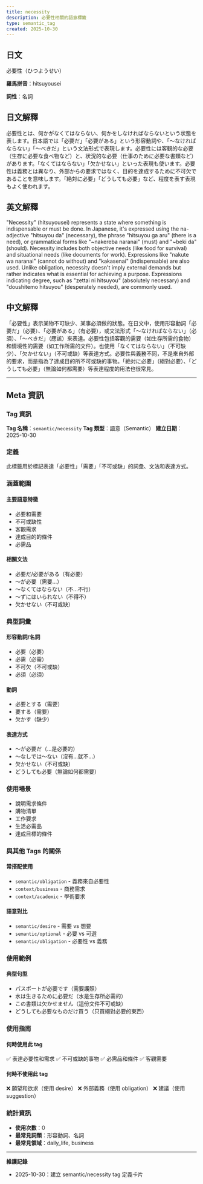 ```yaml
---
title: necessity
description: 必要性相關的語意標籤
type: semantic_tag
created: 2025-10-30
---
```


## 日文
必要性（ひつようせい）

**羅馬拼音**：hitsuyousei

**詞性**：名詞

## 日文解釋
必要性とは、何かがなくてはならない、何かをしなければならないという状態を表します。日本語では「必要だ」「必要がある」という形容動詞や、「〜なければならない」「〜べきだ」という文法形式で表現します。必要性には客観的な必要（生存に必要な食べ物など）と、状況的な必要（仕事のために必要な書類など）があります。「なくてはならない」「欠かせない」といった表現も使います。必要性は義務とは異なり、外部からの要求ではなく、目的を達成するために不可欠であることを意味します。「絶対に必要」「どうしても必要」など、程度を表す表現もよく使われます。

## 英文解釋
"Necessity" (hitsuyousei) represents a state where something is indispensable or must be done. In Japanese, it's expressed using the na-adjective "hitsuyou da" (necessary), the phrase "hitsuyou ga aru" (there is a need), or grammatical forms like "~nakereba naranai" (must) and "~beki da" (should). Necessity includes both objective needs (like food for survival) and situational needs (like documents for work). Expressions like "nakute wa naranai" (cannot do without) and "kakasenai" (indispensable) are also used. Unlike obligation, necessity doesn't imply external demands but rather indicates what is essential for achieving a purpose. Expressions indicating degree, such as "zettai ni hitsuyou" (absolutely necessary) and "doushitemo hitsuyou" (desperately needed), are commonly used.

## 中文解釋
「必要性」表示某物不可缺少、某事必須做的狀態。在日文中，使用形容動詞「必要だ」（必要）、「必要がある」（有必要），或文法形式「〜なければならない」（必須）、「〜べきだ」（應該）來表達。必要性包括客觀的需要（如生存所需的食物）和情境性的需要（如工作所需的文件）。也使用「なくてはならない」（不可缺少）、「欠かせない」（不可或缺）等表達方式。必要性與義務不同，不是來自外部的要求，而是指為了達成目的所不可或缺的事物。「絶対に必要」（絕對必要）、「どうしても必要」（無論如何都需要）等表達程度的用法也很常見。

---

## Meta 資訊

### Tag 資訊

**Tag 名稱**：`semantic/necessity`
**Tag 類型**：語意（Semantic）
**建立日期**：2025-10-30

### 定義

此標籤用於標記表達「必要性」「需要」「不可或缺」的詞彙、文法和表達方式。

### 涵蓋範圍

#### 主要語意特徵
- 必要和需要
- 不可或缺性
- 客觀需求
- 達成目的的條件
- 必需品

#### 相關文法
- 必要だ/必要がある（有必要）
- 〜が必要（需要...）
- 〜なくてはならない（不...不行）
- 〜ずにはいられない（不得不）
- 欠かせない（不可或缺）

### 典型詞彙

#### 形容動詞/名詞
- 必要（必要）
- 必需（必需）
- 不可欠（不可或缺）
- 必須（必須）

#### 動詞
- 必要とする（需要）
- 要する（需要）
- 欠かす（缺少）

#### 表達方式
- 〜が必要だ（...是必要的）
- 〜なしでは〜ない（沒有...就不...）
- 欠かせない（不可或缺）
- どうしても必要（無論如何都需要）

### 使用場景

- 說明需求條件
- 購物清單
- 工作要求
- 生活必需品
- 達成目標的條件

### 與其他 Tags 的關係

#### 常搭配使用
- `semantic/obligation` - 義務來自必要性
- `context/business` - 商務需求
- `context/academic` - 學術要求

#### 語意對比
- `semantic/desire` - 需要 vs 想要
- `semantic/optional` - 必要 vs 可選
- `semantic/obligation` - 必要性 vs 義務

### 使用範例

#### 典型句型
- パスポートが必要です（需要護照）
- 水は生きるために必要だ（水是生存所必需的）
- この書類は欠かせません（這份文件不可或缺）
- どうしても必要なものだけ買う（只買絕對必要的東西）

### 使用指南

#### 何時使用此 tag
✅ 表達必要性和需求
✅ 不可或缺的事物
✅ 必需品和條件
✅ 客觀需要

#### 何時不使用此 tag
❌ 願望和欲求（使用 desire）
❌ 外部義務（使用 obligation）
❌ 建議（使用 suggestion）

### 統計資訊

- **使用次數**：0
- **最常見詞類**：形容動詞、名詞
- **最常見領域**：daily_life, business

---

**維護記錄**
- 2025-10-30：建立 semantic/necessity tag 定義卡片

